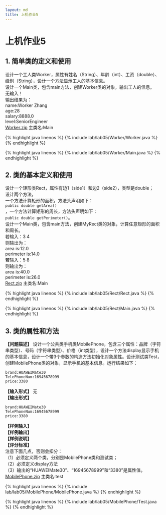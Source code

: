 ```yaml
---
layout: md
title: 上机作业5
---
```


<h1>上机作业5</h1>

## 1. 简单类的定义和使用
设计一个工人类Worker，属性有姓名（String）、年龄（int）、工资（double）、级别（String），设计一个方法显示工人的基本信息。  
设计一个Main类，包含main方法，创建Worker类的对象，输出工人的信息。  
无输入！  
输出结果为：  
name:Worker Zhang  
age:28  
salary:8888.0  
level:SeniorEngineer  
[Worker.zip](../../../_includes/lab/lab05/Worker/Worker.zip)
主类名:Main

{% highlight java linenos %}
{% include lab/lab05/Worker/Worker.java %}
{% endhighlight %}

{% highlight java linenos %}
{% include lab/lab05/Worker/Main.java %}
{% endhighlight %}

## 2. 类的基本定义和使用
设计一个矩形类Rect，属性有边1（side1）和边2（side2），类型是double；  
设计两个方法，  
一个方法计算矩形的面积，方法头声明如下：  
`public double getArea()`  
，一个方法计算矩形的周长，方法头声明如下：  
`public double getPerimeter()`。  
设计一个Main类，包含main方法，创建MyRect类的对象，计算任意矩形的面积和周长。  
若输入：3 4  
则输出为：  
area is:12.0  
perimeter is:14.0  
若输入：5 8  
则输出为：  
area is:40.0  
perimeter is:26.0  
[Rect.zip](../../../_includes/lab/lab05/Rect/Rect.zip)
主类名:Main

{% highlight java linenos %}
{% include lab/lab05/Rect/Rect.java %}
{% endhighlight %}

{% highlight java linenos %}
{% include lab/lab05/Rect/Main.java %}
{% endhighlight %}

## 3. 类的属性和方法
**【问题描述】**
设计一个公共类手机类MobilePhone，包含三个属性：品牌（字符串类型）、号码（字符串类型）、价格（int类型），设计一个方法display显示手机的基本信息，设计一个带3个参数的构造方法初始化对象属性。设计测试类Test，创建MobilePhone类的对象，显示手机的基本信息。运行结果如下：  

```
brand:HUAWEIMate30  
TelePhoneNum:16945678999  
price:3380  
```

**【输入形式】**
无  
**【输出形式】**  

```
brand:HUAWEIMate30  
TelePhoneNum:16945678999  
price:3380
```

**【样例输入】**  
**【样例输出】**  
**【样例说明】**  
**【评分标准】**  
注意下面几点，否则会扣分：  
（1）必须定义两个类，分别是MobilePhone类和测试类；  
（2）必须定义display方法  
（3）输出的“HUAWEIMate30”、“16945678999”和“3380”是属性值。  
[MobilePhone.zip](../../../_includes/lab/lab05/MobilePhone/MobilePhone.zip)
主类名:test

{% highlight java linenos %}
{% include lab/lab05/MobilePhone/MobilePhone.java %}
{% endhighlight %}

{% highlight java linenos %}
{% include lab/lab05/MobilePhone/Test.java %}
{% endhighlight %}